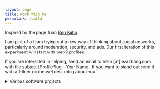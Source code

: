 ```yaml
---
layout: page 
title: Work With Me 
permalink: /build
---
```


Inspired by the page from [Ben Kuhn](https://www.benkuhn.net/work/). 

I am part of a team trying out a new way of thinking about social networks, particularly around moderation, security, and ads. Our first iteration of this experiment will start with web3 profiles. 

If you are interested in helping, send an email to hello [at] evazhang.com with the subject [ProfilePlug - Your Name]. If you want to stand out send it with a 1-liner on the weirdest thing about you. 

<details>
<summary>Various software projects</summary>
- Full stack (Web), Back-end, Protocol 
-Javascript, C++ 
-Solidity and Rust are bonus but not required  
-No particular type of degree required, we will
be indexing on individual interest and contributions. 
-Open source contributions are +!  
-We don't expect you (and hope you don't either) to be good
at more than one of the above.  
-If you are more into the theory side of things, there will
be opportunities to contribute to an ongoing whitepaper for the 
protocol. 


<details>
<summary>Growth>
-We are interested in someone who can own growth and enjoy
experimenting with new and unconventional ways for growth. 
-You will get to own growth. This means you enjoy running new
experiments and quick iterations on new ways of understanding 
and acquiring users. 
-You are someone who enjoy quantitative metrics but understand 
	Goodhart's law. 
-This may include producing social content (Twitter, Discord), identifying community trends and partners, and finding new growth avenues.  
-Some parts of growth will also be relaying feedback or working closely with people on the product side.  
-Some things we've done include 
	 -taping QR code posters for user studies in the wild  
	 -recruiting user feedback manually at events  
	 -live-calling users and walking them through demos 


	 

If you are someone with skills not included in the above but are interested in what we mentioned above and want to help, feel free to reach out. We care highly about the quality of our teammates rather than a specific mold of a profile. 

## On Priorities. 

I care a lot about the long-term impact of my work - previously I was part of efforts working on engineering for climate modelling, famine-prediction, healthcare, and AI safety. I spent (and still spend) time thinking about how to effectively align science, public goods, and long-term innvoation with incentives. 

If you share similar priorities and aren't sure about social networks as an area for focus, I would encourage you to reach out and chat more about why I think social networks are important. 